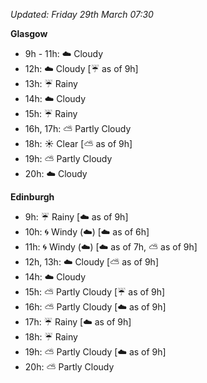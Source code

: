 *Updated: Friday 29th March 07:30*

**Glasgow**

* 9h - 11h: :cloud: Cloudy
* 12h: :cloud: Cloudy [:umbrella: as of 9h]
* 13h: :umbrella: Rainy
* 14h: :cloud: Cloudy
* 15h: :umbrella: Rainy
* 16h, 17h: :partly_sunny: Partly Cloudy
* 18h: :sunny: Clear [:partly_sunny: as of 9h]
* 19h: :partly_sunny: Partly Cloudy
* 20h: :cloud: Cloudy

**Edinburgh**

* 9h: :umbrella: Rainy [:cloud: as of 9h]
* 10h: :cyclone: Windy (:cloud:) [:cloud: as of 6h]
* 11h: :cyclone: Windy (:cloud:) [:cloud: as of 7h, :partly_sunny: as of 9h]
* 12h, 13h: :cloud: Cloudy [:partly_sunny: as of 9h]
* 14h: :cloud: Cloudy
* 15h: :partly_sunny: Partly Cloudy [:umbrella: as of 9h]
* 16h: :partly_sunny: Partly Cloudy [:cloud: as of 9h]
* 17h: :umbrella: Rainy [:cloud: as of 9h]
* 18h: :umbrella: Rainy
* 19h: :partly_sunny: Partly Cloudy [:cloud: as of 9h]
* 20h: :partly_sunny: Partly Cloudy
